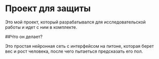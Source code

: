 # Проект для защиты

Это мой проект, который разрабатывался для исследовательской работы и идет с ним в комплекте.

##Что он делает?

Это простая нейронная сеть с интерфейсом на питоне, которая берет вес и рост человека, после чего пытаеться предсказать его пол.